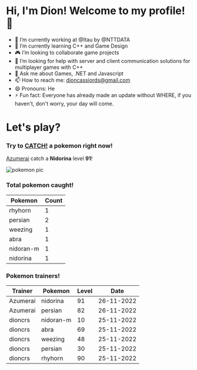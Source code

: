 # Hi, I'm Dion! Welcome to my profile!👋

- :bank: I’m currently working at @Itau by @NTTDATA
- :rocket: I’m currently learning C++ and Game Design
- :video_game: I’m looking to collaborate game projects
- :satellite: I’m looking for help with server and client communication solutions for multiplayer games with C++
- 💬 Ask me about Games, .NET and Javascript
- 📫 How to reach me: dioncassiords@gmail.com
- 😄 Pronouns: He
- ⚡ Fun fact: Everyone has already made an update without WHERE, if you haven't, don't worry, your day will come.

# Let's play?

### Try to [CATCH!](https://github.com/dioncrs/dioncrs/issues/new?title=Catch+a+Pokemon&body=Just+click+%27Submit+new+issue%27+and+catch+a+pokemon.) a pokemon right now!
[Azumerai](https://www.github.com/Azumerai) catch a **Nidorina** level **91**!

![pokemon pic](https://assets.pokemon.com/assets/cms2/img/pokedex/full/030.png)
### Total pokemon caught!
|Pokemon|Count|
|-|-|
|rhyhorn|1
|persian|2
|weezing|1
|abra|1
|nidoran-m|1
|nidorina|1
### Pokemon trainers!
|Trainer|Pokemon|Level|Date|
|-|-|-|-|
|Azumerai|nidorina|91|26-11-2022
|Azumerai|persian|82|26-11-2022
|dioncrs|nidoran-m|10|25-11-2022
|dioncrs|abra|69|25-11-2022
|dioncrs|weezing|48|25-11-2022
|dioncrs|persian|30|25-11-2022
|dioncrs|rhyhorn|90|25-11-2022
